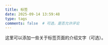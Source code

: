 ```yaml
---
title: 标签
date: 2025-09-14 13:59:48
type: tags
comments: false  # 可选，是否允许评论
---
```


这里可以添加一些关于标签页面的介绍文字（可选）。
